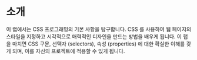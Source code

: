 # 소개

이 랩에서는 CSS 프로그래밍의 기본 사항을 탐구합니다. CSS 를 사용하여 웹 페이지의 스타일을 지정하고 시각적으로 매력적인 디자인을 만드는 방법을 배우게 됩니다. 이 랩을 마치면 CSS 구문, 선택자 (selectors), 속성 (properties) 에 대한 확실한 이해를 갖게 되며, 이를 자신의 프로젝트에 적용할 수 있게 됩니다.
